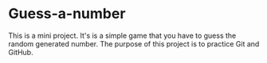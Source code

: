 # Guess-a-number
This is a mini project. It's is a simple game that you have to guess the random generated number. The purpose of this project is to practice Git and GitHub.
